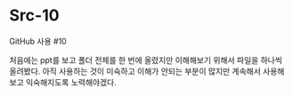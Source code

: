 # Src-10
GitHub 사용 #10 

처음에는 ppt를 보고 폴더 전체를 한 번에 올렸지만 이해해보기 위해서 파일을 하나씩 올려봤다. 
아직 사용하는 것이 미숙하고 이해가 안되는 부분이 많지만 계속해서 사용해보고 익숙해지도록 노력해야겠다. 
